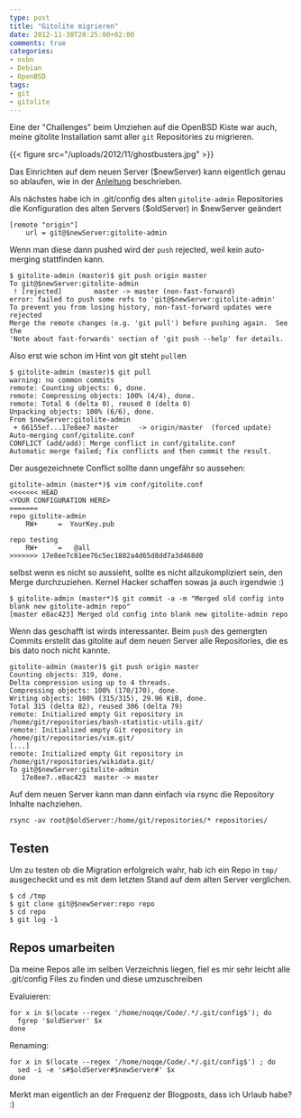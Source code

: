 ```yaml
---
type: post
title: "Gitolite migrieren"
date: 2012-11-30T20:25:00+02:00
comments: true
categories:
- osbn
- Debian
- OpenBSD
tags:
- git
- gitolite
---
```


Eine der "Challenges" beim Umziehen auf die OpenBSD Kiste war auch, meine
gitolite Installation samt aller `git` Repositories zu migrieren.

{{< figure src="/uploads/2012/11/ghostbusters.jpg" >}}

Das Einrichten auf dem neuen Server ($newServer) kann eigentlich genau so ablaufen,
wie in der [Anleitung](https://github.com/sitaramc/gitolite/blob/master/README.txt)
beschrieben.

Als nächstes habe ich in .git/config des alten `gitolite-admin` Repositories
die Konfiguration des alten Servers ($oldServer) in $newServer geändert

```
[remote "origin"]
    url = git@$newServer:gitolite-admin
```

Wenn man diese dann pushed wird der `push` rejected, weil kein auto-merging
stattfinden kann.

```
$ gitolite-admin (master)$ git push origin master
To git@$newServer:gitolite-admin
 ! [rejected]        master -> master (non-fast-forward)
error: failed to push some refs to 'git@$newServer:gitolite-admin'
To prevent you from losing history, non-fast-forward updates were rejected
Merge the remote changes (e.g. 'git pull') before pushing again.  See the
'Note about fast-forwards' section of 'git push --help' for details.
```

Also erst wie schon im Hint von git steht `pull`en

```
$ gitolite-admin (master)$ git pull
warning: no common commits
remote: Counting objects: 6, done.
remote: Compressing objects: 100% (4/4), done.
remote: Total 6 (delta 0), reused 0 (delta 0)
Unpacking objects: 100% (6/6), done.
From $newServer:gitolite-admin
 + 66155ef...17e8ee7 master     -> origin/master  (forced update)
Auto-merging conf/gitolite.conf
CONFLICT (add/add): Merge conflict in conf/gitolite.conf
Automatic merge failed; fix conflicts and then commit the result.
```

Der ausgezeichnete Conflict sollte dann ungefähr so aussehen:

```
gitolite-admin (master*)$ vim conf/gitolite.conf
<<<<<<< HEAD
<YOUR CONFIGURATION HERE>
=======
repo gitolite-admin
    RW+     =  YourKey.pub

repo testing
    RW+     =   @all
>>>>>>> 17e8ee7c81ee76c5ec1882a4d65d8dd7a3d468d0
```

selbst wenn es nicht so aussieht, sollte es nicht allzukompliziert sein,
den Merge durchzuziehen. Kernel Hacker schaffen sowas ja auch irgendwie :)

```
$ gitolite-admin (master*)$ git commit -a -m "Merged old config into blank new gitolite-admin repo"
[master e8ac423] Merged old config into blank new gitolite-admin repo
```

Wenn das geschafft ist wirds interessanter. Beim `push` des gemergten
Commits erstellt das gitolite auf dem neuen Server alle Repositories,
die es bis dato noch nicht kannte.

```
gitolite-admin (master)$ git push origin master
Counting objects: 319, done.
Delta compression using up to 4 threads.
Compressing objects: 100% (170/170), done.
Writing objects: 100% (315/315), 29.96 KiB, done.
Total 315 (delta 82), reused 306 (delta 79)
remote: Initialized empty Git repository in /home/git/repositories/bash-statistic-utils.git/
remote: Initialized empty Git repository in /home/git/repositories/vim.git/
[...]
remote: Initialized empty Git repository in /home/git/repositories/wikidata.git/
To git@$newServer:gitolite-admin
   17e8ee7..e8ac423  master -> master
```

Auf dem neuen Server kann man dann einfach via rsync die Repository Inhalte
nachziehen.

```
rsync -av root@$oldServer:/home/git/repositories/* repositories/
```

## Testen

Um zu testen ob die Migration erfolgreich wahr, hab ich ein Repo in `tmp/`
ausgecheckt und es mit dem letzten Stand auf dem alten Server verglichen.

```
$ cd /tmp
$ git clone git@$newServer:repo repo
$ cd repo
$ git log -1
```

## Repos umarbeiten

Da meine Repos alle im selben Verzeichnis liegen, fiel es mir sehr leicht
alle .git/config Files zu finden und diese umzuschreiben

Evaluieren:

```
for x in $(locate --regex '/home/noqqe/Code/.*/.git/config$'); do
  fgrep '$oldServer' $x
done
```

Renaming:

```
for x in $(locate --regex '/home/noqqe/Code/.*/.git/config$') ; do
  sed -i -e 's#$oldServer#$newServer#' $x
done
```

Merkt man eigentlich an der Frequenz der Blogposts, dass ich Urlaub habe? :)

